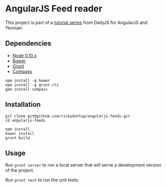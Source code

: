 # AngularJS Feed reader

This project is part of a [tutorial series](http://dailyjs.com/2013/04/11/angularjs-1/) from DailyJS for AngularJS and Yeoman.


## Dependencies

* [Node 0.10.x](http://nodejs.org/)
* [Bower](http://bower.io/)
* [Grunt](http://gruntjs.com/)
* [Compass](http://compass-style.org/)


```
npm install -g bower
npm install -g grunt-cli
gem install compass
```

## Installation

```
git clone git@github.com/rickydunlop/angularjs-feeds.git
cd angularjs-feeds
  
npm install
bower install
grunt build
```
	

## Usage

Run `grunt server` to run a local server that will serve a development version of the project.

Run `grunt test` to run the unit tests.
